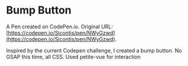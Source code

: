# Bump Button

A Pen created on CodePen.io. Original URL: [https://codepen.io/Sicontis/pen/NWyGzwd](https://codepen.io/Sicontis/pen/NWyGzwd).

Inspired by the current Codepen challenge, I created a bump button.
No GSAP this time, all CSS.
Used petite-vue for interaction